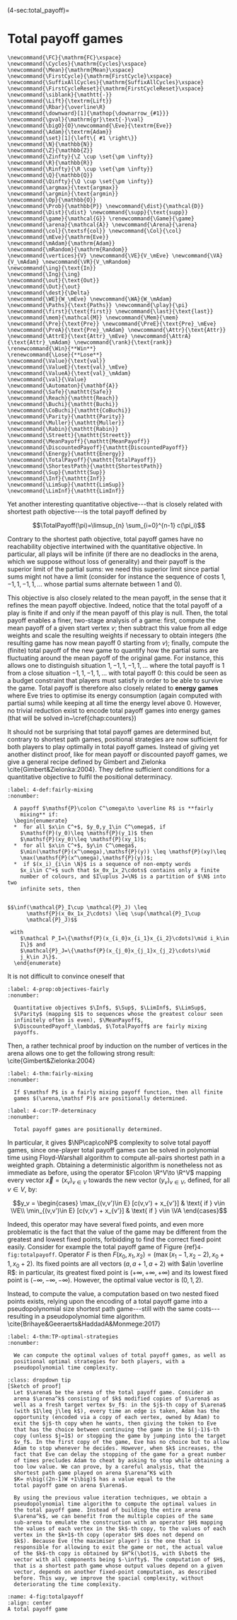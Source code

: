 (4-sec:total_payoff)=
# Total payoff games

```{math}
\newcommand{\FC}{\mathrm{FC}\xspace} 
\newcommand{\Cycles}{\mathrm{Cycles}\xspace} 
\newcommand{\Mean}{\mathrm{Mean}\xspace} 
\newcommand{\FirstCycle}{\mathrm{FirstCycle}\xspace} 
\newcommand{\SuffixAllCycles}{\mathrm{SuffixAllCycles}\xspace} 
\newcommand{\FirstCycleReset}{\mathrm{FirstCycleReset}\xspace} 
\newcommand{\siblank}{\mathtt{-}}
\newcommand{\Lift}{\textrm{Lift}}
\newcommand{\Rbar}{\overline\R}
\newcommand{\downward}[1]{\mathop{\downarrow_{#1}}}
\newcommand{\gval}{\mathrm{gr}\text{-}\val}
\newcommand{\bigO}{O}\newcommand{\Eve}{\textrm{Eve}}
\newcommand{\Adam}{\textrm{Adam}}
\newcommand{\set}[1]{\left\{ #1 \right\}}
\newcommand{\N}{\mathbb{N}}
\newcommand{\Z}{\mathbb{Z}}
\newcommand{\Zinfty}{\Z \cup \set{\pm \infty}}
\newcommand{\R}{\mathbb{R}}
\newcommand{\Rinfty}{\R \cup \set{\pm \infty}}
\newcommand{\Q}{\mathbb{Q}}
\newcommand{\Qinfty}{\Q \cup \set{\pm \infty}}
\newcommand{\argmax}{\text{argmax}}
\newcommand{\argmin}{\text{argmin}}
\newcommand{\Op}{\mathbb{O}}
\newcommand{\Prob}{\mathbb{P}} \newcommand{\dist}{\mathcal{D}} \newcommand{\Dist}{\dist} \newcommand{\supp}{\text{supp}} 
\newcommand{\game}{\mathcal{G}} \renewcommand{\Game}{\game} \newcommand{\arena}{\mathcal{A}} \newcommand{\Arena}{\arena} 
\newcommand{\col}{\textsf{col}} \newcommand{\Col}{\col} 
\newcommand{\mEve}{\mathrm{Eve}}
\newcommand{\mAdam}{\mathrm{Adam}}
\newcommand{\mRandom}{\mathrm{Random}}
\newcommand{\vertices}{V} \newcommand{\VE}{V_\mEve} \newcommand{\VA}{V_\mAdam} \newcommand{\VR}{V_\mRandom} 
\newcommand{\ing}{\text{In}}
\newcommand{\Ing}{\ing}
\newcommand{\out}{\text{Out}}
\newcommand{\Out}{\out}
\newcommand{\dest}{\Delta} 
\newcommand{\WE}{W_\mEve} \newcommand{\WA}{W_\mAdam} 
\newcommand{\Paths}{\text{Paths}} \newcommand{\play}{\pi} \newcommand{\first}{\text{first}} \newcommand{\last}{\text{last}} 
\newcommand{\mem}{\mathcal{M}} \newcommand{\Mem}{\mem} 
\newcommand{\Pre}{\text{Pre}} \newcommand{\PreE}{\text{Pre}_\mEve} \newcommand{\PreA}{\text{Pre}_\mAdam} \newcommand{\Attr}{\text{Attr}} \newcommand{\AttrE}{\text{Attr}_\mEve} \newcommand{\AttrA}{\text{Attr}_\mAdam} \newcommand{\rank}{\text{rank}}
\renewcommand{\Win}{**Win**} 
\renewcommand{\Lose}{**Lose**} 
\newcommand{\Value}{\text{val}} 
\newcommand{\ValueE}{\text{val}_\mEve} 
\newcommand{\ValueA}{\text{val}_\mAdam}
\newcommand{\val}{\Value} 
\newcommand{\Automaton}{\mathbf{A}} 
\newcommand{\Safe}{\mathtt{Safe}}
\newcommand{\Reach}{\mathtt{Reach}} 
\newcommand{\Buchi}{\mathtt{Buchi}} 
\newcommand{\CoBuchi}{\mathtt{CoBuchi}} 
\newcommand{\Parity}{\mathtt{Parity}} 
\newcommand{\Muller}{\mathtt{Muller}} 
\newcommand{\Rabin}{\mathtt{Rabin}} 
\newcommand{\Streett}{\mathtt{Streett}} 
\newcommand{\MeanPayoff}{\mathtt{MeanPayoff}} 
\newcommand{\DiscountedPayoff}{\mathtt{DiscountedPayoff}}
\newcommand{\Energy}{\mathtt{Energy}}
\newcommand{\TotalPayoff}{\mathtt{TotalPayoff}}
\newcommand{\ShortestPath}{\mathtt{ShortestPath}}
\newcommand{\Sup}{\mathtt{Sup}}
\newcommand{\Inf}{\mathtt{Inf}}
\newcommand{\LimSup}{\mathtt{LimSup}}
\newcommand{\LimInf}{\mathtt{LimInf}}
```
Yet another interesting quantitative objective---that is closely
related with shortest path objective---is the total payoff defined by

$$\TotalPayoff(\pi)=\limsup_{n} \sum_{i=0}^{n-1} c(\pi_i)$$

Contrary to the shortest path objective, total payoff games have no
reachability objective intertwined with the quantitative objective. In
particular, all plays will be infinite (if there are no deadlocks in
the arena, which we suppose without loss of generality) and their
payoff is the superior limit of the partial sums: we need this
superior limit since partial sums might not have a limit (consider for
instance the sequence of costs $1,-1,1,-1,1,\ldots$ whose partial sums
alternate between $1$ and $0$).

This objective is also closely related to the mean payoff, in the
sense that it refines the mean payoff objective. Indeed, notice that
the total payoff of a play is finite if and only if the mean payoff of
this play is null. Then, the total payoff enables a finer, two-stage
analysis of a game: first, compute the mean payoff of a given start
vertex $v$; then subtract this value from all edge weights and scale
the resulting weights if necessary to obtain integers (the resulting
game has now mean payoff 0 starting from $v$); finally, compute the
(finite) total payoff of the new game to quantify how the partial sums
are fluctuating around the mean payoff of the original game. For
instance, this allows one to distinguish situation
$1,-1,1,-1,1,\ldots$ where the total payoff is $1$ from a close
situation $-1,1,-1,1,\ldots$ with total payoff $0$: this could be seen
as a budget constraint that players must satisfy in order to be able
to survive the game. Total payoff is therefore also closely related to
**energy games** where Eve tries to optimise its energy consumption
(again computed with partial sums) while keeping at all time the
energy level above $0$. However, no trivial reduction exist to encode
total payoff games into energy games (that will be solved
in~\cref{chap:counters})

It should not be surprising that total payoff games are determined
but, contrary to shortest path games, positional strategies are now
sufficient for both players to play optimally in total payoff
games. Instead of giving yet another distinct proof, like for
mean payoff or discounted payoff games, we give a general recipe
defined by Gimbert and Zielonka \cite{Gimbert&Zielonka:2004}. They define
sufficient conditions for a quantitative objective to fulfil the
positional determinacy.

```{prf:definition} needs title 4-def:fairly-mixing
:label: 4-def:fairly-mixing
:nonumber:

  A payoff $\mathsf{P}\colon C^\omega\to \overline R$ is **fairly
    mixing** if:
  \begin{enumerate}
  *  for all $x\in C^+$, $y_0,y_1\in C^\omega$, if
    $\mathsf{P}(y_0)\leq \mathsf{P}(y_1)$ then
    $\mathsf{P}(xy_0)\leq \mathsf{P}(xy_1)$;
  *  for all $x\in C^+$, $y\in C^\omega$,
    $\min(\mathsf{P}(x^\omega),\mathsf{P}(y)) \leq \mathsf{P}(xy)\leq
    \max(\mathsf{P}(x^\omega),\mathsf{P}(y))$;
  *  if $(x_i)_{i\in \N}$ is a sequence of non-empty words
    $x_i\in C^+$ such that $x_0x_1x_2\cdots$ contains only a finite
    number of colours, and $I\uplus J=\N$ is a partition of $\N$ into two
    infinite sets, then
    

$$\inf(\mathcal{P}_I\cup \mathcal{P}_J) \leq
      \mathsf{P}(x_0x_1x_2\cdots) \leq \sup(\mathcal{P}_I\cup
      \mathcal{P}_J)$$

 with
    $\mathcal P_I=\{\mathsf{P}(x_{i_0}x_{i_1}x_{i_2}\cdots)\mid i_k\in
    I\}$ and
    $\mathcal{P}_J=\{\mathsf{P}(x_{j_0}x_{j_1}x_{j_2}\cdots)\mid
    j_k\in J\}$.
  \end{enumerate}

```

It is not difficult to convince oneself that

```{prf:proposition} needs title 4-prop:objectives-fairly
:label: 4-prop:objectives-fairly
:nonumber:

  Quantitative objectives $\Inf$, $\Sup$, $\LimInf$, $\LimSup$,
  $\Parity$ (mapping $1$ to sequences whose the greatest colour seen
  infinitely often is even), $\MeanPayoff$,
  $\DiscountedPayoff_\lambda$, $\TotalPayoff$ are fairly mixing
  payoffs.

```

Then, a rather technical proof by induction on the number of vertices
in the arena allows one to get the following strong result:
\cite{Gimbert&Zielonka:2004}

```{prf:theorem} needs title 4-thm:fairly-mixing
:label: 4-thm:fairly-mixing
:nonumber:

  If $\mathsf P$ is a fairly mixing payoff function, then all finite
  games $(\arena,\mathsf P)$ are positionally determined.

```


```{prf:corollary} needs title 4-cor:TP-determinacy
:label: 4-cor:TP-determinacy
:nonumber:

  Total payoff games are positionally determined.

```

In particular, it gives $\NP\cap\coNP$ complexity to solve
total payoff games, since one-player total payoff games can be solved
in polynomial time using Floyd-Warshall algorithm to compute all-pairs
shortest path in a weighted graph. Obtaining a deterministic algorithm
is nonetheless not as immediate as before, using the operator
$F\colon \R^V\to \R^V$ mapping every vector $\vec x=(x_v)_{v\in V}$
towards the new vector $(y_v)_{v\in V}$, defined, for all $v\in V$,
by:

$$y_v =
  \begin{cases}
    \max_{(v,v')\in E} [c(v,v') + x_{v'}] &
    \text{ if } v\in \VE\\
    \min_{(v,v')\in E} [c(v,v') + x_{v'}] & \text{ if } v\in \VA
  \end{cases}$$


Indeed, this operator may have several fixed points, and even more
problematic is the fact that the value of the game may be different
from the greatest and lowest fixed points, forbidding to find the
correct fixed point easily. Consider for example the total payoff game
of Figure {ref}`4-fig:totalpayoff`. Operator $F$ is then
$F(x_0,x_1,x_2) = \big(\max(x_1-1,x_2-2),x_0+1,x_0+2\big)$. Its fixed
points are all vectors $(a,a+1,a+2)$ with $a\in \overline R$: in
particular, its greatest fixed point is $(+\infty, +\infty, +\infty)$
and its lowest fixed point is $(-\infty, -\infty, -\infty)$. However,
the optimal value vector is $(0,1,2)$.

Instead, to compute the value, a computation based on two nested fixed
points exists, relying upon the encoding of a total payoff game into a
pseudopolynomial size shortest path game---still with the same
costs---resulting in a pseudopolynomial time algorithm.
\cite{Brihaye&Geeraerts&HaddadA&Monmege:2017}

```{prf:theorem} needs title 4-thm:TP-optimal-strategies
:label: 4-thm:TP-optimal-strategies
:nonumber:

  We can compute the optimal values of total payoff games, as well as
  positional optimal strategies for both players, with a
  pseudopolynomial time complexity.

```

```{admonition} Proof
:class: dropdown tip
[Sketch of proof]
  Let $\arena$ be the arena of the total payoff game. Consider an
  arena $\arena^k$ consisting of $k$ modified copies of $\arena$ as
  well as a fresh target vertex $v_f$: in the $j$-th copy of $\arena$
  (with $1\leq j\leq k$), every time an edge is taken, Adam has the
  opportunity (encoded via a copy of each vertex, owned by Adam) to
  exit the $j$-th copy when he wants, then giving the token to Eve
  that has the choice between continuing the game in the $(j-1)$-th
  copy (unless $j=1$) or stopping the game by jumping into the target
  $v_f$. In the first copy of the game, Eve has no choice but to allow
  Adam to stop whenever he decides. However, when $k$ increases, the
  fact that Eve can delay the stopping of the game for a great number
  of times precludes Adam to cheat by asking to stop while obtaining a
  too low value. We can prove, by a careful analysis, that the
  shortest path game played on arena $\arena^K$ with
  $K= n\big((2n-1)W +1\big)$ has a value equal to the
  total payoff game on arena $\arena$.

  By using the previous value iteration techniques, we obtain a
  pseudopolynomial time algorithm to compute the optimal values in
  the total payoff game. Instead of building the entire arena
  $\arena^k$, we can benefit from the multiple copies of the same
  sub-arena to emulate the construction with an operator $H$ mapping
  the values of each vertex in the $k$-th copy, to the values of each
  vertex in the $k+1$-th copy (operator $H$ does not depend on
  $k$). Because Eve (the maximiser player) is the one that is
  responsible for allowing to exit the game or not, the actual value
  of the $k$-th copy is obtained by $H^k(\bot)$, with $\bot$ the
  vector with all components being $-\infty$. The computation of $H$,
  that is a shortest path game whose output values depend on a given
  vector, depends on another fixed-point computation, as described
  before. This way, we improve the spacial complexity, without
  deteriorating the time complexity.

```



```{figure} ./../4-fig:totalpayoff.png
:name: 4-fig:totalpayoff
:align: center
A total payoff game
```

